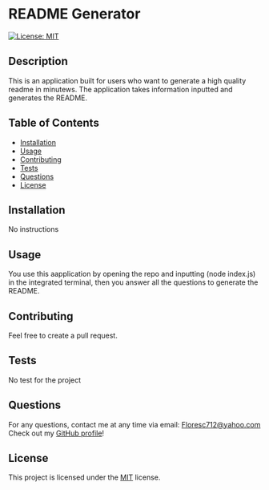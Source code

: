 # README Generator

[![License: MIT](https://img.shields.io/badge/License-MIT-blue.svg)](https://opensource.org/licenses/MIT)

## Description
This is an application built for users who want to generate a high quality readme in minutews. The application takes information inputted and generates the README.

## Table of Contents
* [Installation](#installation)
* [Usage](#usage)
* [Contributing](#contributing)
* [Tests](#tests)
* [Questions](#questions)
* [License](#license)

## Installation
No instructions 

## Usage
You use this aapplication by opening the repo and inputting (node index.js) in the integrated terminal, then you answer all the questions to generate the README.

## Contributing
Feel free to create a pull request.

## Tests
No test for the project 

## Questions
For any questions, contact me at any time via email: Floresc712@yahoo.com
Check out my [GitHub profile](https://github.com/AmbitiousFlo)!

## License
This project is licensed under the [MIT](https://opensource.org/licenses/MIT) license.
